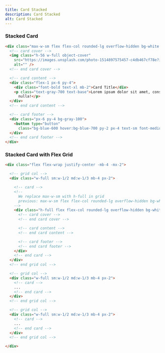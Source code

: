 ```yaml
---
title: Card Stacked
description: Card Stacked
alt: Card Stacked
---
```


<h3 class="section-header">Stacked Card</h3>

<base-snippet :centered_preview="false" custom_preview_class="flex items-center justify-center bg-indigo-50 p-4">

  <template v-slot:preview>
    <!-- card -->
    <div class="max-w-sm flex flex-col rounded-lg overflow-hidden bg-white shadow-lg">
      <!-- card cover -->
      <img class="h-56 w-full object-cover"
        src="https://images.unsplash.com/photo-1514897575457-c4db467cf78e?ixid=MnwxMjA3fDB8MHxwaG90by1wYWdlfHx8fGVufDB8fHx8&ixlib=rb-1.2.1&auto=format&fit=crop&w=384"
        alt="" />
      <!-- end card cover -->
      <!-- card content -->
      <div class="flex-1 px-6 py-4">
        <div class="font-bold text-xl mb-2">Card Title</div>
        <p class="text-gray-700 text-base">Lorem ipsum dolor sit amet, consectetur adipisicing elit. Voluptatibus quia,
          nulla!</p>
      </div>
      <!-- end card content -->
      <!-- card footer -->
      <div class="px-6 py-4 bg-gray-100">
        <button type="button"
          class="bg-blue-600 hover:bg-blue-700 py-2 px-4 text-sm font-medium text-white border border-transparent rounded-lg focus:outline-none">Action</button>
      </div>
      <!-- end card footer -->
    </div>
    <!-- end card -->
  </template>

  ```html
  <div class="max-w-sm flex flex-col rounded-lg overflow-hidden bg-white shadow">
    <!-- card cover -->
    <img class="h-56 w-full object-cover"
      src="https://images.unsplash.com/photo-1514897575457-c4db467cf78e?ixid=MnwxMjA3fDB8MHxwaG90by1wYWdlfHx8fGVufDB8fHx8&ixlib=rb-1.2.1&auto=format&fit=crop&w=384"
      alt="" />
    <!-- end card cover -->

    <!-- card content -->
    <div class="flex-1 px-6 py-4">
      <div class="font-bold text-xl mb-2">Card Title</div>
      <p class="text-gray-700 text-base">Lorem ipsum dolor sit amet, consectetur adipisicing elit. Voluptatibus quia,
        nulla!</p>
    </div>
    <!-- end card content -->

    <!-- card footer -->
    <div class="px-6 py-4 bg-gray-100">
      <button type="button"
        class="bg-blue-600 hover:bg-blue-700 py-2 px-4 text-sm font-medium text-white border border-transparent rounded-lg focus:outline-none">Action</button>
    </div>
    <!-- end card footer -->
  </div>
  ```

  <template v-slot:source>
    <a class="btn btn-primary btn-lg" href="https://play.tailwindcss.com/KwY86c8YPJ">Live Edit</a>
  </template>

</base-snippet>

<h3 class="section-header">Stacked Card with Flex Grid</h3>

<base-snippet :centered_preview="false" custom_preview_class="flex items-center justify-center bg-indigo-50 p-4">

  <template v-slot:preview>
    <div class="flex flex-wrap justify-center -mb-4 -mx-2">
      <!-- grid col -->
      <div class="w-full sm:w-1/2 mb-4 px-2">
        <!-- card -->
        <div class="h-full flex flex-col rounded-lg overflow-hidden bg-white shadow">
          <!-- card cover -->
          <img class="h-56 w-full object-cover"
            src="https://images.unsplash.com/photo-1514897575457-c4db467cf78e?ixid=MnwxMjA3fDB8MHxwaG90by1wYWdlfHx8fGVufDB8fHx8&ixlib=rb-1.2.1&auto=format&fit=crop&w=384"
            alt="" />
          <!-- end card cover -->
          <!-- card content -->
          <div class="flex-1 px-6 py-4">
            <div class="font-bold text-xl mb-2">Card Title</div>
            <p class="text-gray-700 text-base">Lorem ipsum dolor sit amet, consectetur adipisicing elit. Voluptatibus
              quia,
              nulla!</p>
          </div>
          <!-- end card content -->
          <!-- card footer -->
          <div class="px-6 py-4 bg-gray-100">
            <button type="button"
              class="bg-blue-600 hover:bg-blue-700 py-2 px-4 text-sm font-medium text-white border border-transparent rounded-lg focus:outline-none">Action</button>
          </div>
          <!-- end card footer -->
        </div>
        <!-- end card -->
      </div>
      <!-- end grid col -->
      <!-- grid col -->
      <div class="w-full sm:w-1/2 mb-4 px-2">
        <!-- card -->
        <div class="h-full flex flex-col rounded-lg overflow-hidden bg-white shadow">
          <!-- card cover -->
          <img class="h-56 w-full object-cover"
            src="https://images.unsplash.com/photo-1514897575457-c4db467cf78e?ixid=MnwxMjA3fDB8MHxwaG90by1wYWdlfHx8fGVufDB8fHx8&ixlib=rb-1.2.1&auto=format&fit=crop&w=384"
            alt="" />
          <!-- end card cover -->
          <!-- card content -->
          <div class="flex-1 px-6 py-4">
            <div class="font-bold text-xl mb-2">Card Title</div>
            <p class="text-gray-700 text-base">Lorem ipsum dolor sit amet, consectetur adipisicing elit. Voluptatibus
              quia,
              nulla! Lorem ipsum dolor sit amet, consectetur adipisicing elit. Voluptatibus quia, nulla!</p>
          </div>
          <!-- end card content -->
          <!-- card footer -->
          <div class="px-6 py-4 bg-gray-100">
            <button type="button"
              class="bg-blue-600 hover:bg-blue-700 py-2 px-4 text-sm font-medium text-white border border-transparent rounded-lg focus:outline-none">Action</button>
          </div>
          <!-- end card footer -->
        </div>
        <!-- end card -->
      </div>
      <!-- end grid col -->
    </div>
  </template>

  ```html
  <div class="flex flex-wrap justify-center -mb-4 -mx-2">

    <!-- grid col -->
    <div class="w-full sm:w-1/2 md:w-1/3 mb-4 px-2">

      <!-- card -->
      <!-- 
        We replace max-w-sm with h-full in grid 
        previous: max-w-sm flex flex-col rounded-lg overflow-hidden bg-white shadow
      -->
      <div class="h-full flex flex-col rounded-lg overflow-hidden bg-white shadow">
        <!-- card cover -->
        <!-- end card cover -->

        <!-- card content -->
        <!-- end card content -->

        <!-- card footer -->
        <!-- end card footer -->
      </div>
      <!-- end card -->
    </div>
    <!-- end grid col -->

    <!-- grid col -->
    <div class="w-full sm:w-1/2 md:w-1/3 mb-4 px-2">
      <!-- card -->
      ...
      <!-- end card -->
    </div>
    <!-- end grid col -->

    <!-- grid col -->
    <div class="w-full sm:w-1/2 md:w-1/3 mb-4 px-2">
      <!-- card -->
      ...
      <!-- end card -->
    </div>
    <!-- end grid col -->

  </div>
  ```

  <template v-slot:source>
    <a class="btn btn-primary btn-lg" href="https://play.tailwindcss.com/KwY86c8YPJ">Live Edit</a>
  </template>

</base-snippet>

<related-ui search_key="card"></related-ui>